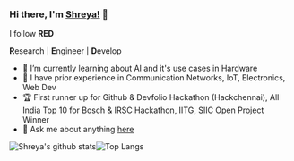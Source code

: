 ### Hi there, I'm [Shreya!](https://www.simplyshreya.in/) 👋
I follow <b>RED</b>

<b>R</b>esearch | <b>E</b>ngineer | <b>D</b>evelop
* 🔭 I’m currently learning about AI and it's use cases in Hardware
* 🌱 I have prior experience in Communication Networks, IoT, Electronics, Web Dev
* 🏆 First runner up for Github & Devfolio Hackathon (Hackchennai), All India Top 10 for Bosch & IRSC Hackathon, IITG, SIIC Open Project Winner
* 💬 Ask me about anything [here](https://simplyshreya.in)


![Shreya's github stats](https://github-readme-stats.vercel.app/api?username=ShreyaB8&count_private=true&show_icons=true&theme=dracula)![Top Langs](https://github-readme-stats.vercel.app/api/top-langs/?username=ShreyaB8&layout=compact&count_private=true&theme=dracula) 
